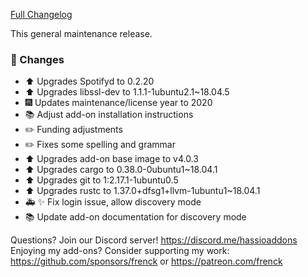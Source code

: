 [Full Changelog][changelog]

This general maintenance release.

### :hammer: Changes

- :arrow_up: Upgrades Spotifyd to 0.2.20
- :arrow_up: Upgrades libssl-dev to 1.1.1-1ubuntu2.1~18.04.5
- :fireworks: Updates maintenance/license year to 2020
- :books: Adjust add-on installation instructions
- :pencil2: Funding adjustments
- :pencil2: Fixes some spelling and grammar
- :arrow_up: Upgrades add-on base image to v4.0.3
- :arrow_up: Upgrades cargo to 0.38.0-0ubuntu1~18.04.1
- :arrow_up: Upgrades git to 1:2.17.1-1ubuntu0.5
- :arrow_up: Upgrades rustc to 1.37.0+dfsg1+llvm-1ubuntu1~18.04.1
- :ambulance: :sparkles: Fix login issue, allow discovery mode
- :books: Update add-on documentation for discovery mode

[changelog]: https://github.com/hassio-addons/addon-spotify-connect/compare/v0.6.1...v0.7.0

Questions? Join our Discord server! https://discord.me/hassioaddons
Enjoying my add-ons? Consider supporting my work:
https://github.com/sponsors/frenck or https://patreon.com/frenck